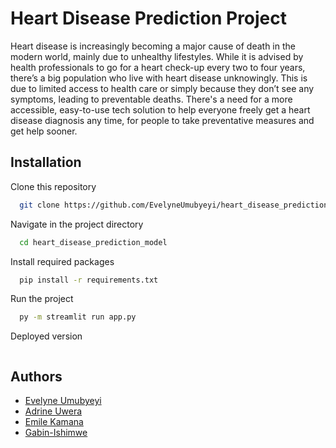 # Heart Disease Prediction Project

Heart disease is increasingly becoming a major cause of death in the modern world, mainly due to unhealthy lifestyles. While it is advised by health professionals to go for a heart check-up every two to four years, there’s a big population who live with heart disease unknowingly. This is due to limited access to health care or simply because they don’t see any symptoms, leading to preventable deaths. There's a need for a more accessible, easy-to-use tech solution to help everyone freely get a heart disease diagnosis any time, for people to take preventative measures and get help sooner.

## Installation

Clone this repository

```bash
  git clone https://github.com/EvelyneUmubyeyi/heart_disease_prediction_model.git
```

Navigate in the project directory

```bash
  cd heart_disease_prediction_model
```

Install required packages

```bash
  pip install -r requirements.txt
```

Run the project

```bash
  py -m streamlit run app.py
```

Deployed version

```bash

```

## Authors

- [Evelyne Umubyeyi](https://github.com/EvelyneUmubyeyi)
- [Adrine Uwera](https://github.com/AdrineUWERA)
- [Emile Kamana](https://github.com/emilekamana)
- [Gabin-Ishimwe](https://github.com/Gabin-ishimwe)
